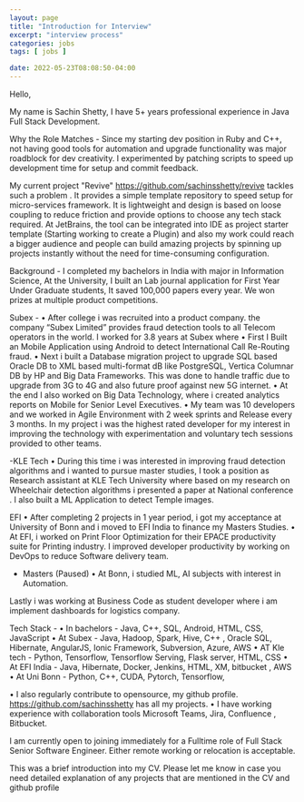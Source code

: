 ```yaml
---
layout: page
title: "Introduction for Interview"
excerpt: "interview process"
categories: jobs
tags: [ jobs ]

date: 2022-05-23T08:08:50-04:00
---
```


Hello,

My name is Sachin Shetty, I have 5+ years professional experience in Java Full Stack Development.

Why the Role Matches -
Since my starting dev position in Ruby and C++, not having good tools for automation and upgrade functionality was major roadblock for dev creativity.  I experimented by patching scripts to speed up development time for setup and commit feedback.

My current project "Revive" https://github.com/sachinsshetty/revive tackles such a problem . It provides a simple template repository to speed setup for micro-services framework. It is lightweight and design is based on loose coupling to reduce friction and provide options to choose any tech stack required. At JetBrains, the tool can be integrated into IDE as project starter template (Starting working to create a Plugin) and also my work could reach a bigger audience and people can build amazing projects by spinning up projects instantly without the need for time-consuming configuration.


Background -
I completed my bachelors in India with major in Information Science, At the University,  I built an Lab journal application for First Year Under Graduate students, It saved 100,000 papers every year. We won prizes at multiple product
competitions.

Subex -
• After college i was recruited into a product company. the company “Subex Limited” provides fraud detection tools to all Telecom operators in the world. I worked for 3.8 years at Subex where
• First I Built an Mobile Application using Android to detect International Call Re-Routing fraud.
• Next i built a Database migration project to upgrade SQL based Oracle DB to XML based multi-format dB like PostgreSQL, Vertica Columnar DB by HP and Big Data Frameworks. This was done to handle traffic due to upgrade from 3G to 4G and also future proof against new 5G internet.
• At the end I also worked on Big Data Technology, where i created analytics reports on Mobile for Senior Level Executives.
• My team was 10 developers and we worked in Agile Environment with 2 week sprints and Release every 3 months. In my project i was the highest rated developer for my interest in improving the technology with
experimentation and voluntary tech sessions provided to other teams.

-KLE Tech
• During this time i was interested in improving fraud detection algorithms and i wanted to pursue master studies, I took a position as Research assistant at KLE Tech University where based on my research on Wheelchair detection algorithms i presented a paper at National conference . I also built a ML Application to detect Temple images.

EFI
• After completing 2 projects in 1 year period, i got my acceptance at University of Bonn and i moved to EFI India to finance my Masters Studies.
• At EFI, i worked on Print Floor Optimization for their EPACE productivity suite for Printing industry. I improved developer productivity by working on DevOps to reduce Software delivery team.

- Masters (Paused)
  • At Bonn, i studied ML, AI subjects with interest in Automation.

Lastly i was working at Business Code as
student developer where i am implement dashboards for logistics company.

Tech Stack -
• In bachelors - Java, C++, SQL, Android, HTML, CSS, JavaScript
• At Subex - Java, Hadoop, Spark, Hive, C++ , Oracle SQL, Hibernate, AngularJS, Ionic Framework, Subversion, Azure, AWS
• AT Kle tech - Python, Tensorflow, Tensorflow Serving, Flask server, HTML, CSS
• At EFI India - Java, Hibernate, Docker, Jenkins, HTML, XM, bitbucket , AWS
• At Uni Bonn - Python, C++, CUDA, Pytorch, Tensorflow,

• I also regularly contribute to opensource, my github profile. https://github.com/sachinsshetty has all my projects.
• I have working experience with collaboration tools Microsoft Teams, Jira, Confluence , Bitbucket.

I am currently open to joining immediately for a Fulltime role of Full Stack Senior Software Engineer. Either remote working or relocation is acceptable.

This was a brief introduction into my CV. Please let me know in case you need detailed explanation of any projects that are mentioned in the CV and github profile
